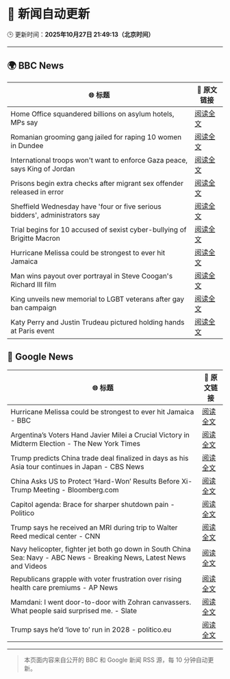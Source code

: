 # 🧠 新闻自动更新

🕒 更新时间：**2025年10月27日 21:49:13（北京时间）**

---

## 🌍 BBC News

| 🌐 标题 | 🔗 原文链接 |
|--------|-------------|
| Home Office squandered billions on asylum hotels, MPs say | [阅读全文](https://www.bbc.com/news/articles/cr43ww32xx0o?at_medium=RSS&at_campaign=rss) |
| Romanian grooming gang jailed for raping 10 women in Dundee | [阅读全文](https://www.bbc.com/news/articles/cvg8791y4xxo?at_medium=RSS&at_campaign=rss) |
| International troops won't want to enforce Gaza peace, says King of Jordan | [阅读全文](https://www.bbc.com/news/articles/cge5ngz11xpo?at_medium=RSS&at_campaign=rss) |
| Prisons begin extra checks after migrant sex offender released in error | [阅读全文](https://www.bbc.com/news/articles/c70jrrgjp9xo?at_medium=RSS&at_campaign=rss) |
| Sheffield Wednesday have 'four or five serious bidders', administrators say | [阅读全文](https://www.bbc.com/sport/football/articles/cvgm6843m60o?at_medium=RSS&at_campaign=rss) |
| Trial begins for 10 accused of sexist cyber-bullying of Brigitte Macron | [阅读全文](https://www.bbc.com/news/articles/ce3knel0895o?at_medium=RSS&at_campaign=rss) |
| Hurricane Melissa could be strongest to ever hit Jamaica | [阅读全文](https://www.bbc.com/news/articles/c2dr0z57nygo?at_medium=RSS&at_campaign=rss) |
| Man wins payout over portrayal in Steve Coogan's Richard III film | [阅读全文](https://www.bbc.com/news/articles/cdegzx9w16ro?at_medium=RSS&at_campaign=rss) |
| King unveils new memorial to LGBT veterans after gay ban campaign | [阅读全文](https://www.bbc.com/news/articles/cr7m8kzgy77o?at_medium=RSS&at_campaign=rss) |
| Katy Perry and Justin Trudeau pictured holding hands at Paris event | [阅读全文](https://www.bbc.com/news/articles/c7v8rmv2ygdo?at_medium=RSS&at_campaign=rss) |

## 📰 Google News

| 🌐 标题 | 🔗 原文链接 |
|--------|-------------|
| Hurricane Melissa could be strongest to ever hit Jamaica - BBC | [阅读全文](https://news.google.com/rss/articles/CBMiWkFVX3lxTFBhdWZKMXd6LUc1akpkSjFad3JFbWRUUkNyaGpqVS1OTGZVS2VkRVByZV9jdURSRDdXTEgycm9Qb0thSTNNWDgwcUJIaGNKSmEycm15WkpDM1RkZ9IBX0FVX3lxTE9nNExHMloxeW5qVnE3RHFqNHhEN1M3X1lIT0dOUGVRTjBpUERDMnlGdmZVQTluZUpzdk9sN1o3WjdpTm9UdGlqWG1PQ2RRdExUMGR0anRYdjYwcXlBQlFz?oc=5) |
| Argentina’s Voters Hand Javier Milei a Crucial Victory in Midterm Election - The New York Times | [阅读全文](https://news.google.com/rss/articles/CBMijwFBVV95cUxQZXNkbTVpQ0RFdDlxZ1RPRFpuUE0wekh3VHB4aWtWV1hsNjRvN2tTeU9KWUUwMDF6dkJVNHJSeHdadC1QUEpsZGMxYlY0VG1hc3lIZDR3dkdDVkRVQV9ubnJtWkRvQlRJNGhZVUxFZWVZeFY3a3Y1NXM3Y0lROTJUT1gxYWtsOFlzQnhVYmRKbw?oc=5) |
| Trump predicts China trade deal finalized in days as his Asia tour continues in Japan - CBS News | [阅读全文](https://news.google.com/rss/articles/CBMimAFBVV95cUxOd0JoS1FpSDc3TjhsdDZqc1RXSVVGVzQ1SnRmTTZuVlVsR0NsYk5VaWJrVVFoSmV4VmZoZmxqTTU1S2N4Q3lyYkZxVnIzX2lSdHVfN3RoYUVicER6NjNlS0pLdjJYTVBOc1ZOWmtlVmVLa05SX3ZkQ2J6bnZYMWU1cWR0N2oyeVNBWDlPeUphVGZRRG10ZWRvU9IBngFBVV95cUxQdVBhOHM5NlBmYVJiUmg4TjBBQ3FZXy1TSC1YTXJFRk82bHBkVnpVR2V1TWI1cGRHY1JQVWx6NXJ2V3ZwX2lxcXFjNDBUV014UVpESEV4anN3X2ZhS0UzWG9rMVdZVE5JcGVha3hKWGxqbWpWdHJpeFgtX19POUs2TVlnWHhmTzBiM2dnVFV5TXNnUkdfTUlUQjdRTUpxdw?oc=5) |
| China Asks US to Protect ‘Hard-Won’ Results Before Xi-Trump Meeting - Bloomberg.com | [阅读全文](https://news.google.com/rss/articles/CBMiswFBVV95cUxPYzZGQkhQTDNxX3hPTjZCaXlqdXlTWkN1VlV1YTZQN25Zd1ExY3hBNUVacFVDMHBKTGo2dVU0UFhQR0NGMkNmbEhnc2w3LTNVWGNXWjVELS1yWjRydVI5ZUkxaW9XUjF0VUdIWHJxRGljQVFaLVppdVRxbUdrX216em1weVVPN1pOZXZzRHlvMHUtWTdTc19iV3BHZTk5X3RvWm5YX1RpbGlieHFiRWZNWlFkWQ?oc=5) |
| Capitol agenda: Brace for sharper shutdown pain - Politico | [阅读全文](https://news.google.com/rss/articles/CBMisAFBVV95cUxPeVdsWl9CZXU3OXVMc2E2VXBzeEV5MU5oaldwSVptV2NDc1BnbUFuUVcwcFB1S1d6VXc3V2oxTlZrTFFsVUl6Xy1SVGQtWFFUSGNCNHZ6Z1pDclc5a3h1TENFUTRULUtJX29VMW5GNlM0anNvQVFnMVVveXFJTmxLV1JfZUxIRXFTcGlXSG9yT3NMRnhMaDJQNmE3cmx5d1RzaEZyUlBEdWpDV04ySm8zcA?oc=5) |
| Trump says he received an MRI during trip to Walter Reed medical center - CNN | [阅读全文](https://news.google.com/rss/articles/CBMigAFBVV95cUxOUGItSl9EMnlOX29fNTlCN3F0dHZiN0tfTFNlSG4yTHNUeGJlRkdVdkJBU21OcmtrRE5aeHVoT2c5YTdzemc3RXZCU2F2WDlvWEU2RzYyTFA0S3Fybk9aM3RuT3ZwdV9zTHRFLVYzSG5fZGRxVGhZWC1HZHRJR3Njeg?oc=5) |
| Navy helicopter, fighter jet both go down in South China Sea: Navy - ABC News - Breaking News, Latest News and Videos | [阅读全文](https://news.google.com/rss/articles/CBMipwFBVV95cUxPUkFKWDlXZVE0eUw5SFdkdjFKTGFYSnltMW44Tm12RDFTVmt3TTZibTl0Wk94T3hlOVVuSmFRUEJKMHBjUWd5MmVuTDg0a0hxNDJHZnRqS2hRNEpyYkRHaWZqRFI4Wk1za2xhbDQ2TmRyMEN5RE5iNDB2NE96MlJJUFV5cnZMTHJtMXY3ajY1cFpqZDdsamVwQ21mV1lzQ1FtOXpqUWhINNIBrAFBVV95cUxORG5XdlZZRDEtUkdkQm9ocXlhV2h2czVJV25xM1YxblhmYTE1WW5KWnBrRW1pa19sR3pGSV9SU3lBdmxwU0R4al93emlPaXpQV3ROOWpKdzhMbjBvSlJnSUZBeVpEY1U1ZVlpVk1jTlVrV2l4dkl2d2d4Sm1oUUxTVGVtaU9Bd0M0MTZPeWEzT0VQWmZjY3pFdWRVNWhXSlM4dDJlbUhUeEVqSVhn?oc=5) |
| Republicans grapple with voter frustration over rising health care premiums - AP News | [阅读全文](https://news.google.com/rss/articles/CBMiogFBVV95cUxQSG8wbmw4NWR4QV91RkZwZm44eVhkOFhkaFAzcm10bmZGWDIzOTZqZnZJUGFCVnJxNWZCZ2lIR2tNcDM3QS15WXpxckFZSWh4SnFsT3VwTmY4VWdGM3IydjRaYi1VS015REtncklxYVM4SUs1dzFRZDhMcXVlWmRLYVVWak1hbFBHZEtUZ3NSMTBRZm1DY3dWbTJZUlVEN2lwT1E?oc=5) |
| Mamdani: I went door-to-door with Zohran canvassers. What people said surprised me. - Slate | [阅读全文](https://news.google.com/rss/articles/CBMingFBVV95cUxNWkppLTF0a29GYjBHVmY0eGdRMktrVUt5VGtlbW1UREFrdlU4clpFOFI1dWk2VENYeGpSX1R6VjFfMzZ0VWVLa1ZGNFBhNU1WRkV4ZzFGVUNFTnQxVGpldlYtUnJXSmlscFlieFpkeUp4NktfbWpGNy1weWdGMEVORjRsZC1NLUxyUmpHWkloaWh2ODkyYU80Z2d3NXpCdw?oc=5) |
| Trump says he’d ‘love to’ run in 2028 - politico.eu | [阅读全文](https://news.google.com/rss/articles/CBMigwFBVV95cUxNYjlLRkU0OWR5dGJWcllHRWRPeUhjbGpKUFhma1otbmcwTmt0V1RaQ2xzd0hWS1B1U0x3N3pWRE8wUXk0YWpqMzdRd1R2OEJEc0NGdWFqQzc2N2FaMF8xVUg0dW1SQnNkaWNCMWlhTGxVYkQzTldPa2I2c2pZYlkyUDRGaw?oc=5) |

---
> 本页面内容来自公开的 BBC 和 Google 新闻 RSS 源，每 10 分钟自动更新。